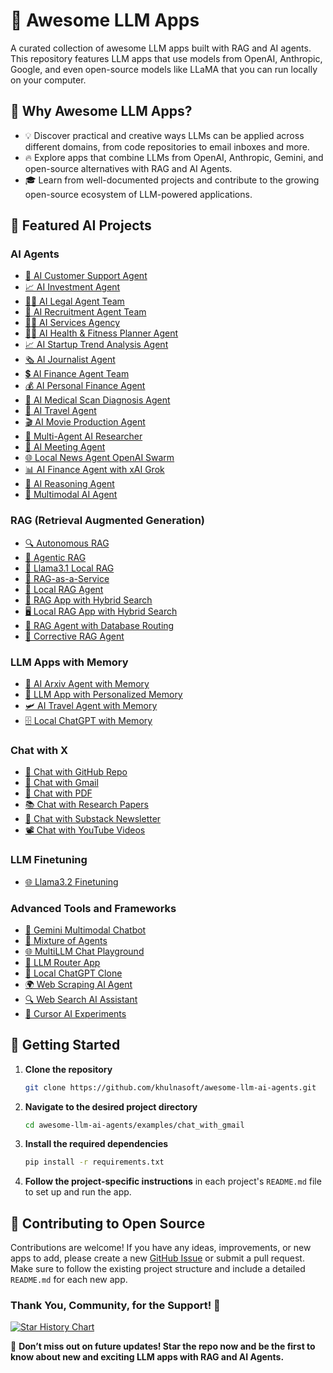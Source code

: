 # 🌟 Awesome LLM Apps

A curated collection of awesome LLM apps built with RAG and AI agents. This repository features LLM apps that use models from OpenAI, Anthropic, Google, and even open-source models like LLaMA that you can run locally on your computer.

## 🤔 Why Awesome LLM Apps?

- 💡 Discover practical and creative ways LLMs can be applied across different domains, from code repositories to email inboxes and more.
- 🔥 Explore apps that combine LLMs from OpenAI, Anthropic, Gemini, and open-source alternatives with RAG and AI Agents.
- 🎓 Learn from well-documented projects and contribute to the growing open-source ecosystem of LLM-powered applications.

## 📂 Featured AI Projects

### AI Agents
- [💼 AI Customer Support Agent](https://github.com/khulnasoft/awesome-llm-ai-agents/tree/main/src/agents/tutorials/ai_customer_support_agent)
- [📈 AI Investment Agent](https://github.com/khulnasoft/awesome-llm-ai-agents/tree/main/src/agents/tutorials/ai_investment_agent)
- [👨‍⚖️ AI Legal Agent Team](https://github.com/khulnasoft/awesome-llm-ai-agents/tree/main/src/agents/tutorials/ai_legal_agent_team)
- [💼 AI Recruitment Agent Team](https://github.com/khulnasoft/awesome-llm-ai-agents/tree/main/src/agents/tutorials/ai_recruitment_agent_team)
- [👨‍💼 AI Services Agency](https://github.com/khulnasoft/awesome-llm-ai-agents/tree/main/src/agents/tutorials/ai_services_agency)
- [🏋️‍♂️ AI Health & Fitness Planner Agent](https://github.com/khulnasoft/awesome-llm-ai-agents/tree/main/src/agents/tutorials/ai_health_fitness_agent)
- [📈 AI Startup Trend Analysis Agent](https://github.com/khulnasoft/awesome-llm-ai-agents/tree/main/src/agents/tutorials/ai_startup_trend_analysis_agent)
- [🗞️ AI Journalist Agent](https://github.com/khulnasoft/awesome-llm-ai-agents/tree/main/src/agents/tutorials/ai_journalist_agent)
- [💲 AI Finance Agent Team](https://github.com/khulnasoft/awesome-llm-ai-agents/tree/main/src/agents/tutorials/ai_finance_agent_team)
- [💰 AI Personal Finance Agent](https://github.com/khulnasoft/awesome-llm-ai-agents/tree/main/src/agents/tutorials/ai_personal_finance_agent)
- [🩻 AI Medical Scan Diagnosis Agent](https://github.com/khulnasoft/awesome-llm-ai-agents/tree/main/src/agents/tutorials/ai_medical_imaging_agent)
- [🛫 AI Travel Agent](https://github.com/khulnasoft/awesome-llm-ai-agents/tree/main/src/agents/tutorials/ai_travel_agent)
- [🎬 AI Movie Production Agent](https://github.com/khulnasoft/awesome-llm-ai-agents/tree/main/src/agents/tutorials/ai_movie_production_agent)
- [📰 Multi-Agent AI Researcher](https://github.com/khulnasoft/awesome-llm-ai-agents/tree/main/src/agents/tutorials/multi_agent_researcher)
- [📑 AI Meeting Agent](https://github.com/khulnasoft/awesome-llm-ai-agents/tree/main/src/agents/tutorials/ai_meeting_agent)
- [🌐 Local News Agent OpenAI Swarm](https://github.com/khulnasoft/awesome-llm-ai-agents/tree/main/src/agents/tutorials/local_news_agent_openai_swarm)
- [📊 AI Finance Agent with xAI Grok](https://github.com/khulnasoft/awesome-llm-ai-agents/tree/main/src/agents/tutorials/xai_finance_agent)
- [🧠 AI Reasoning Agent](https://github.com/khulnasoft/awesome-llm-ai-agents/tree/main/src/agents/tutorials/ai_reasoning_agent)
- [🧬 Multimodal AI Agent](https://github.com/khulnasoft/awesome-llm-ai-agents/tree/main/src/agents/tutorials/multimodal_ai_agent)

### RAG (Retrieval Augmented Generation)
- [🔍 Autonomous RAG](https://github.com/khulnasoft/awesome-llm-ai-agents/tree/main/src/agents/rag/autonomous_rag)
- [🔗 Agentic RAG](https://github.com/khulnasoft/awesome-llm-ai-agents/tree/main/src/agents/rag/agentic_rag)
- [🔄 Llama3.1 Local RAG](https://github.com/khulnasoft/awesome-llm-ai-agents/tree/main/src/agents/rag/llama3.1_local_rag)
- [🧩 RAG-as-a-Service](https://github.com/khulnasoft/awesome-llm-ai-agents/tree/main/src/agents/rag/rag-as-a-service)
- [🦙 Local RAG Agent](https://github.com/khulnasoft/awesome-llm-ai-agents/tree/main/src/agents/rag/local_rag_agent)
- [👀 RAG App with Hybrid Search](https://github.com/khulnasoft/awesome-llm-ai-agents/tree/main/src/agents/rag/hybrid_search_rag)
- [🖥️ Local RAG App with Hybrid Search](https://github.com/khulnasoft/awesome-llm-ai-agents/tree/main/src/agents/rag/local_hybrid_search_rag)
- [📠 RAG Agent with Database Routing](https://github.com/khulnasoft/awesome-llm-ai-agents/tree/main/src/agents/rag/rag_database_routing)
- [🔄 Corrective RAG Agent](https://github.com/khulnasoft/awesome-llm-ai-agents/tree/main/src/agents/rag/corrective_rag)

### LLM Apps with Memory
- [💾 AI Arxiv Agent with Memory](https://github.com/khulnasoft/awesome-llm-ai-agents/tree/main/src/agents/memory_apps/ai_arxiv_agent_memory)
- [📝 LLM App with Personalized Memory](https://github.com/khulnasoft/awesome-llm-ai-agents/tree/main/src/agents/memory_apps/llm_app_personalized_memory)
- [🛩️ AI Travel Agent with Memory](https://github.com/khulnasoft/awesome-llm-ai-agents/tree/main/src/agents/memory_apps/ai_travel_agent_memory)
- [🗄️ Local ChatGPT with Memory](https://github.com/khulnasoft/awesome-llm-ai-agents/tree/main/src/agents/memory_apps/local_chatgpt_with_memory)

### Chat with X
- [💬 Chat with GitHub Repo](https://github.com/khulnasoft/awesome-llm-ai-agents/tree/main/examples/chat_with_github)
- [📨 Chat with Gmail](https://github.com/khulnasoft/awesome-llm-ai-agents/tree/main/examples/chat_with_gmail)
- [📄 Chat with PDF](https://github.com/khulnasoft/awesome-llm-ai-agents/tree/main/examples/chat_with_pdf)
- [📚 Chat with Research Papers](https://github.com/khulnasoft/awesome-llm-ai-agents/tree/main/examples/chat_with_research_papers)
- [📝 Chat with Substack Newsletter](https://github.com/khulnasoft/awesome-llm-ai-agents/tree/main/examples/chat_with_substack)
- [📽️ Chat with YouTube Videos](https://github.com/khulnasoft/awesome-llm-ai-agents/tree/main/examples/youtube)

### LLM Finetuning
- [🌐 Llama3.2 Finetuning](https://github.com/khulnasoft/awesome-llm-ai-agents/tree/main/src/finetuning/llama3.2_finetuning)

### Advanced Tools and Frameworks
- [🧪 Gemini Multimodal Chatbot](https://github.com/khulnasoft/awesome-llm-ai-agents/tree/main/src/agents/advanced_tools/gemini_multimodal_chatbot)
- [🔄 Mixture of Agents](https://github.com/khulnasoft/awesome-llm-ai-agents/tree/main/src/agents/advanced_tools/mixture_of_agents)
- [🌐 MultiLLM Chat Playground](https://github.com/khulnasoft/awesome-llm-ai-agents/tree/main/src/agents/advanced_tools/multillm_chat_playground)
- [🔗 LLM Router App](https://github.com/khulnasoft/awesome-llm-ai-agents/tree/main/src/agents/advanced_tools/llm_router_app)
- [💬 Local ChatGPT Clone](https://github.com/khulnasoft/awesome-llm-ai-agents/tree/main/src/agents/advanced_tools/local_chatgpt_clone)
- [🌍 Web Scraping AI Agent](https://github.com/khulnasoft/awesome-llm-ai-agents/tree/main/src/agents/advanced_tools/web_scrapping_ai_agent)
- [🔍 Web Search AI Assistant](https://github.com/khulnasoft/awesome-llm-ai-agents/tree/main/src/agents/advanced_tools/web_search_ai_assistant)
- [🧪 Cursor AI Experiments](https://github.com/khulnasoft/awesome-llm-ai-agents/tree/main/src/agents/advanced_tools/cursor_ai_experiments)

## 🚀 Getting Started

1. **Clone the repository** 

    ```bash 
    git clone https://github.com/khulnasoft/awesome-llm-ai-agents.git 
    ```

2. **Navigate to the desired project directory**

    ```bash 
    cd awesome-llm-ai-agents/examples/chat_with_gmail
    ```

3. **Install the required dependencies**

    ```bash
    pip install -r requirements.txt
    ```

4. **Follow the project-specific instructions** in each project's `README.md` file to set up and run the app.

## 🤝 Contributing to Open Source

Contributions are welcome! If you have any ideas, improvements, or new apps to add, please create a new [GitHub Issue](https://github.com/khulnasoft/awesome-llm-ai-agents/issues) or submit a pull request. Make sure to follow the existing project structure and include a detailed `README.md` for each new app.

### Thank You, Community, for the Support! 🙏

[![Star History Chart](https://api.star-history.com/svg?repos=khulnasoft/awesome-llm-ai-agents&type=Date)](https://star-history.com/#khulnasoft/awesome-llm-ai-agents&Date)

🌟 **Don’t miss out on future updates! Star the repo now and be the first to know about new and exciting LLM apps with RAG and AI Agents.**
